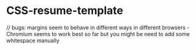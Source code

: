 # CSS-resume-template

// bugs: margins seem to behave in different ways in different browsers - Chromium seems to work best so far but you might be need to add some whitespace manually 

